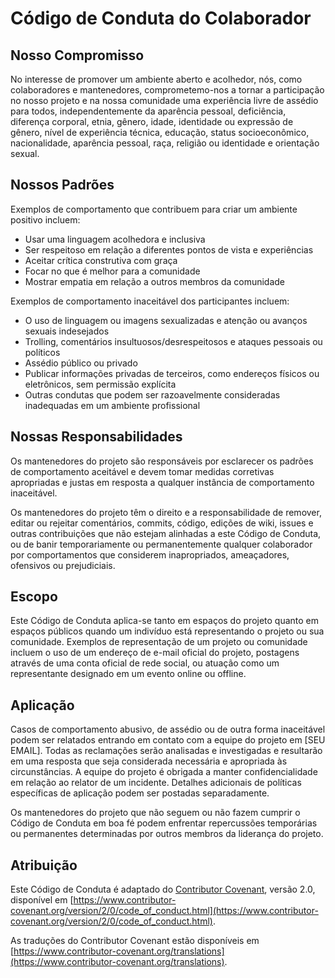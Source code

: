 # Código de Conduta do Colaborador

## Nosso Compromisso

No interesse de promover um ambiente aberto e acolhedor, nós, como colaboradores e mantenedores, comprometemo-nos a tornar a participação no nosso projeto e na nossa comunidade uma experiência livre de assédio para todos, independentemente da aparência pessoal, deficiência, diferença corporal, etnia, gênero, idade, identidade ou expressão de gênero, nível de experiência técnica, educação, status socioeconômico, nacionalidade, aparência pessoal, raça, religião ou identidade e orientação sexual.

## Nossos Padrões

Exemplos de comportamento que contribuem para criar um ambiente positivo incluem:

- Usar uma linguagem acolhedora e inclusiva
- Ser respeitoso em relação a diferentes pontos de vista e experiências
- Aceitar crítica construtiva com graça
- Focar no que é melhor para a comunidade
- Mostrar empatia em relação a outros membros da comunidade

Exemplos de comportamento inaceitável dos participantes incluem:

- O uso de linguagem ou imagens sexualizadas e atenção ou avanços sexuais indesejados
- Trolling, comentários insultuosos/desrespeitosos e ataques pessoais ou políticos
- Assédio público ou privado
- Publicar informações privadas de terceiros, como endereços físicos ou eletrônicos, sem permissão explícita
- Outras condutas que podem ser razoavelmente consideradas inadequadas em um ambiente profissional

## Nossas Responsabilidades

Os mantenedores do projeto são responsáveis por esclarecer os padrões de comportamento aceitável e devem tomar medidas corretivas apropriadas e justas em resposta a qualquer instância de comportamento inaceitável.

Os mantenedores do projeto têm o direito e a responsabilidade de remover, editar ou rejeitar comentários, commits, código, edições de wiki, issues e outras contribuições que não estejam alinhadas a este Código de Conduta, ou de banir temporariamente ou permanentemente qualquer colaborador por comportamentos que considerem inapropriados, ameaçadores, ofensivos ou prejudiciais.

## Escopo

Este Código de Conduta aplica-se tanto em espaços do projeto quanto em espaços públicos quando um indivíduo está representando o projeto ou sua comunidade. Exemplos de representação de um projeto ou comunidade incluem o uso de um endereço de e-mail oficial do projeto, postagens através de uma conta oficial de rede social, ou atuação como um representante designado em um evento online ou offline.

## Aplicação

Casos de comportamento abusivo, de assédio ou de outra forma inaceitável podem ser relatados entrando em contato com a equipe do projeto em [SEU EMAIL]. Todas as reclamações serão analisadas e investigadas e resultarão em uma resposta que seja considerada necessária e apropriada às circunstâncias. A equipe do projeto é obrigada a manter confidencialidade em relação ao relator de um incidente. Detalhes adicionais de políticas específicas de aplicação podem ser postadas separadamente.

Os mantenedores do projeto que não seguem ou não fazem cumprir o Código de Conduta em boa fé podem enfrentar repercussões temporárias ou permanentes determinadas por outros membros da liderança do projeto.

## Atribuição

Este Código de Conduta é adaptado do [Contributor Covenant](https://www.contributor-covenant.org), versão 2.0, disponível em [https://www.contributor-covenant.org/version/2/0/code_of_conduct.html](https://www.contributor-covenant.org/version/2/0/code_of_conduct.html).

As traduções do Contributor Covenant estão disponíveis em [https://www.contributor-covenant.org/translations](https://www.contributor-covenant.org/translations).
